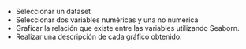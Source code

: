 - Seleccionar un dataset
- Seleccionar dos variables numéricas y una no numérica
- Graficar la relación que existe entre las variables utilizando
Seaborn. 
- Realizar una descripción de cada gráfico obtenido.

